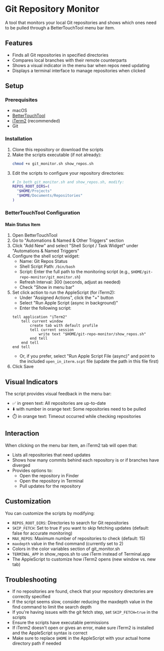 # Git Repository Monitor

A tool that monitors your local Git repositories and shows which ones need to be pulled through a BetterTouchTool menu bar item.

## Features

- Finds all Git repositories in specified directories
- Compares local branches with their remote counterparts
- Shows a visual indicator in the menu bar when repos need updating
- Displays a terminal interface to manage repositories when clicked

## Setup

### Prerequisites

- macOS
- [BetterTouchTool](https://folivora.ai/)
- [iTerm2](https://iterm2.com/) (recommended)
- Git

### Installation

1. Clone this repository or download the scripts
2. Make the scripts executable (if not already):
   ```bash
   chmod +x git_monitor.sh show_repos.sh
   ```
3. Edit the scripts to configure your repository directories:
   ```bash
   # In both git_monitor.sh and show_repos.sh, modify:
   REPOS_ROOT_DIRS=(
     "$HOME/Projects" 
     "$HOME/Documents/Repositories"
   )
   ```

### BetterTouchTool Configuration

#### Main Status Item

1. Open BetterTouchTool
2. Go to "Automations & Named & Other Triggers" section
3. Click "Add New" and select "Shell Script / Task Widget" under "Automations & Named Triggers"
4. Configure the shell script widget:
   - Name: Git Repos Status
   - Shell Script Path: `/bin/bash`
   - Script: Enter the full path to the monitoring script (e.g., `$HOME/git-repo-monitor/git_monitor.sh`)
   - Refresh Interval: 300 (seconds, adjust as needed)
   - Check "Show in menu bar"
5. Set click action to run the AppleScript (for iTerm2):
   - Under "Assigned Actions", click the "+" button
   - Select "Run Apple Script (async in background)"
   - Enter the following script:
   ```applescript
   tell application "iTerm2"
       tell current window
           create tab with default profile
           tell current session
               write text "$HOME/git-repo-monitor/show_repos.sh"
           end tell
       end tell
   end tell
   ```
   - Or, if you prefer, select "Run Apple Script File (async)" and point to the included `open_in_iterm.scpt` file (update the path in this file first)
6. Click Save

## Visual Indicators

The script provides visual feedback in the menu bar:

- ✅ in green text: All repositories are up-to-date
- ⬇️ with number in orange text: Some repositories need to be pulled
- ⏱️ in orange text: Timeout occurred while checking repositories

## Interaction

When clicking on the menu bar item, an iTerm2 tab will open that:
- Lists all repositories that need updates
- Shows how many commits behind each repository is or if branches have diverged
- Provides options to:
  - Open the repository in Finder
  - Open the repository in Terminal
  - Pull updates for the repository

## Customization

You can customize the scripts by modifying:

- `REPOS_ROOT_DIRS`: Directories to search for Git repositories
- `SKIP_FETCH`: Set to true if you want to skip fetching updates (default: false for accurate monitoring)
- `MAX_REPOS`: Maximum number of repositories to check (default: 15)
- `maxdepth` value in the find command (currently set to 2)
- Colors in the color variables section of git_monitor.sh
- `TERMINAL_APP` in show_repos.sh to use iTerm instead of Terminal.app
- The AppleScript to customize how iTerm2 opens (new window vs. new tab)

## Troubleshooting

- If no repositories are found, check that your repository directories are correctly specified
- If the script seems slow, consider reducing the maxdepth value in the find command to limit the search depth
- If you're having issues with the git fetch step, set `SKIP_FETCH=true` in the scripts
- Ensure the scripts have executable permissions
- If iTerm2 doesn't open or gives an error, make sure iTerm2 is installed and the AppleScript syntax is correct
- Make sure to replace `$HOME` in the AppleScript with your actual home directory path if needed